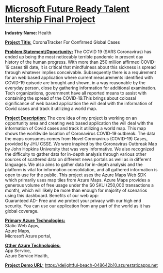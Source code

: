 <h1><u>Microsoft Future Ready Talent Intership Final Project</u></h1>

<b>Industry Name:</b>
Health 

<b><u>Project Title:</u></b>
CoronaTracker For Confirmed Global Cases 

<b><u>Problem Statement/Opportunity:</u></b> The COVID 19 (SARS Coronavirus) has ended up being the most noticeably terrible pandemic in present day history of the human progress. With more than 250 million affirmed COVID-19 cases till date, it is critical that mindfulness about this sickness is spread through whatever implies conceivable.
Subsequently there is a requirement for an web based application where current measurements identified with COVID-19 episode are brought and shown, in a way reasonable by the everyday person, close by gathering information for additional examination.
Tech organizations, government have all reported means to assist with containing the spread of the COVID-19.This brings about colossal significance of web based application the will deal with the information of Covid cases and track it utilizing a world map.
<br>





<b><u>Project Description:</u></b> The core idea of my project is working on an opportunity area and creating web based application the will deal with the information of Covid cases and track it utilizing a world map.
This map shows the worldwide location of Coronavirus COVID-19 outbreak. The data the maps consumes comes from Novel Coronavirus (COVID-19) Cases, provided by JHU CSSE. We were inspired by the Coronavirus Outbreak Map by John Hopkins University that was very informative. We also recognized the difficulty to gather data for in-depth analysis through various other sources of scattered data on different news portals as well as in different languages.
We also aims to gather data for in-depth analysis and the platform is vital for information consolidation, and all gathered information is open to use for the public.
This project uses the Azure Maps Web SDK which primarily uses map tiles from Azure Maps. Azure Maps provides a generous volume of free usage under the S0 SKU (250,000 transactions a month), which will likely be more than enough for majority of scenarios using this dashboard.
Benefits of our web app:<br>
Guaranteed AD- Free and we protect your privacy with our high end security. You can use our application from any part of the world as it has global coverage.<br>
 
<b><u>Primary Azure Technologies:</u></b><br>
Static Web Apps,<br>
Azure Maps,<br>
Microsoft Azure portal,<br>

<b><u>Other Azure Technologies:</u></b><br>
App Service,<br>
Azure Service Health,<br>


<b><u>Project Demo URL:</u></b> https://delightful-beach-048642b10.azurestaticapps.net

